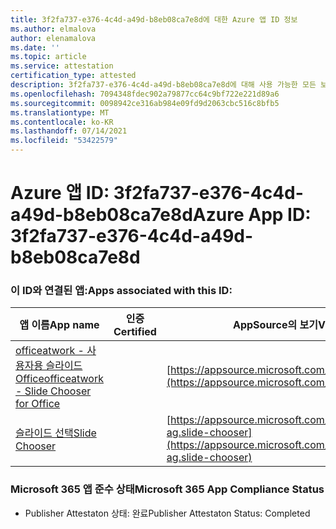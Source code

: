 ```yaml
---
title: 3f2fa737-e376-4c4d-a49d-b8eb08ca7e8d에 대한 Azure 앱 ID 정보
ms.author: elmalova
author: elenamalova
ms.date: ''
ms.topic: article
ms.service: attestation
certification_type: attested
description: 3f2fa737-e376-4c4d-a49d-b8eb08ca7e8d에 대해 사용 가능한 모든 보안 및 규정 준수 정보입니다.
ms.openlocfilehash: 7094348fdec902a79877cc64c9bf722e221d89a6
ms.sourcegitcommit: 0098942ce316ab984e09fd9d2063cbc516c8bfb5
ms.translationtype: MT
ms.contentlocale: ko-KR
ms.lasthandoff: 07/14/2021
ms.locfileid: "53422579"
---
```

# <a name="azure-app-id-3f2fa737-e376-4c4d-a49d-b8eb08ca7e8d"></a><span data-ttu-id="fd928-103">Azure 앱 ID: 3f2fa737-e376-4c4d-a49d-b8eb08ca7e8d</span><span class="sxs-lookup"><span data-stu-id="fd928-103">Azure App ID: 3f2fa737-e376-4c4d-a49d-b8eb08ca7e8d</span></span>


### <a name="apps-associated-with-this-id"></a><span data-ttu-id="fd928-104">이 ID와 연결된 앱:</span><span class="sxs-lookup"><span data-stu-id="fd928-104">Apps associated with this ID:</span></span>
| <span data-ttu-id="fd928-105">**앱 이름**</span><span class="sxs-lookup"><span data-stu-id="fd928-105">**App name**</span></span> | <span data-ttu-id="fd928-106">**인증**</span><span class="sxs-lookup"><span data-stu-id="fd928-106">**Certified**</span></span> | <span data-ttu-id="fd928-107">**AppSource의 보기**</span><span class="sxs-lookup"><span data-stu-id="fd928-107">**View in AppSource**</span></span> |
|-|-|-|
| [<span data-ttu-id="fd928-108">officeatwork - 사용자용 슬라이드 Office</span><span class="sxs-lookup"><span data-stu-id="fd928-108">officeatwork - Slide Chooser for Office</span></span>](https://docs.microsoft.com/en-us/microsoft-365-app-certification/forward/WA200002582) |  | [https://appsource.microsoft.com/product/office/WA200002582](https://appsource.microsoft.com/product/office/WA200002582) |
| [<span data-ttu-id="fd928-109">슬라이드 선택</span><span class="sxs-lookup"><span data-stu-id="fd928-109">Slide Chooser</span></span>](https://docs.microsoft.com/en-us/microsoft-365-app-certification/forward/officeatwork-ag.slide-chooser) |  | [https://appsource.microsoft.com/product/office/officeatwork-ag.slide-chooser](https://appsource.microsoft.com/product/office/officeatwork-ag.slide-chooser) |

### <a name="microsoft-365-app-compliance-status"></a><span data-ttu-id="fd928-110">Microsoft 365 앱 준수 상태</span><span class="sxs-lookup"><span data-stu-id="fd928-110">Microsoft 365 App Compliance Status</span></span>
- <span data-ttu-id="fd928-111">Publisher Attestaton 상태: 완료</span><span class="sxs-lookup"><span data-stu-id="fd928-111">Publisher Attestaton Status: Completed</span></span>
